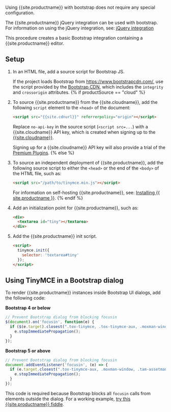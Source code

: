 Using {{site.productname}} with bootstrap does not require any special configuration.

The {{site.productname}} jQuery integration can be used with bootstrap. For information on using the jQuery integration, see: [jQuery integration]({{site.baseurl}}/integrations/jquery/)

This procedure creates a basic Bootstrap integration containing a {{site.productname}} editor.

## Setup

1. In an HTML file, add a source script for Bootstrap JS.

    If the project loads Bootstrap from <https://www.bootstrapcdn.com/>, use the script provided by the [Bootstrap CDN](https://www.bootstrapcdn.com/), which includes the `integrity` and `crossorigin` attributes.
{% if productSource == "cloud" %}
2. To source {{site.productname}} from the {{site.cloudname}}, add the following `script` element to the `<head>` of the document:

    ```html
    <script src="{{site.cdnurl}}" referrerpolicy="origin"></script>
    ```

    Replace `no-api-key` in the source script (`<script src=...`) with a {{site.cloudname}} API key, which is created when signing up to the [{{site.cloudname}}]({{site.accountsignup}}).

    Signing up for a {{site.cloudname}} API key will also provide a trial of the [Premium Plugins]({{site.baseurl}}/plugins/premium/).
{% else %}
2. To source an independent deployment of {{site.productname}}, add the following source script to either the `<head>` or the end of the `<body>` of the HTML file, such as:

    ```html
    <script src="/path/to/tinymce.min.js"></script>
    ```

    For information on self-hosting {{site.productname}}, see: [Installing {{ site.productname }}]({{site.baseurl}}/general-configuration-guide/advanced-install/).
{% endif %}
3. Add an initialization point for {{site.productname}}, such as:

    ```html
    <div>
      <textarea id="tiny"></textarea>
    </div>
    ```

4. Add the {{site.productname}} init script.

    ```html
    <script>
      tinymce.init({
        selector: 'textarea#tiny'
      });
    </script>
    ```

## Using TinyMCE in a Bootstrap dialog

To render {{site.productname}} instances inside Bootstrap UI dialogs, add the following code:

**Bootstrap 4 or below**

```js
// Prevent Bootstrap dialog from blocking focusin
$(document).on('focusin', function(e) {
  if ($(e.target).closest(".tox-tinymce, .tox-tinymce-aux, .moxman-window, .tam-assetmanager-root").length) {
    e.stopImmediatePropagation();
  }
});
```

**Bootstrap 5 or above**

```js
// Prevent Bootstrap dialog from blocking focusin
document.addEventListener('focusin', (e) => {
  if (e.target.closest(".tox-tinymce-aux, .moxman-window, .tam-assetmanager-root") !== null) {
    e.stopImmediatePropagation();
  }
});
```

This code is required because Bootstrap blocks all `focusin` calls from elements outside the dialog. For a working example, [try this {{site.productname}} fiddle](http://fiddle.tiny.cloud/gRgaab).
